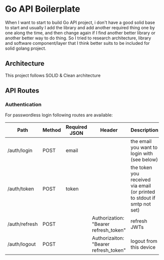 # Go API Boilerplate

When I want to start to build Go API project, i don't have a good solid base to start and usually I add the library and add another required thing one by one along the time, and then change again if I find another better library or another better way to do thing. So I tried to research architecture, library and software component/layer that I think better suits to be included for solid golang project.

## Architecture
This project follows SOLID & Clean architecture

## API Routes

### Authentication
For passwordless login following routes are available:

Path | Method | Required JSON | Header | Description
---|---|---|---|---
/auth/login | POST | email | | the email you want to login with (see below)
/auth/token | POST | token | | the token you received via email (or printed to stdout if smtp not set)
/auth/refresh | POST | | Authorization: "Bearer refresh_token" | refresh JWTs
/auth/logout | POST | | Authorizaiton: "Bearer refresh_token" | logout from this device
